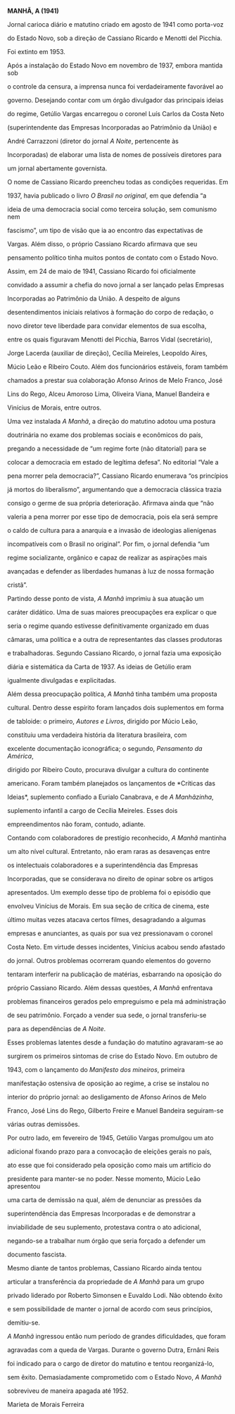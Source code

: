 **MANHÃ, A (1941)**



Jornal carioca diário e matutino criado em agosto de 1941 como porta-voz

do Estado Novo, sob a direção de Cassiano Ricardo e Menotti del Picchia.

Foi extinto em 1953.



Após a instalação do Estado Novo em novembro de 1937, embora mantida sob

o controle da censura, a imprensa nunca foi verdadeiramente favorável ao

governo. Desejando contar com um órgão divulgador das principais ideias

do regime, Getúlio Vargas encarregou o coronel Luís Carlos da Costa Neto

(superintendente das Empresas Incorporadas ao Patrimônio da União) e

André Carrazzoni (diretor do jornal *A Noite*, pertencente às

Incorporadas) de elaborar uma lista de nomes de possíveis diretores para

um jornal abertamente governista.



O nome de Cassiano Ricardo preencheu todas as condições requeridas. Em

1937, havia publicado o livro *O Brasil no original*, em que defendia “a

ideia de uma democracia social como terceira solução, sem comunismo nem

fascismo”, um tipo de visão que ia ao encontro das expectativas de

Vargas. Além disso, o próprio Cassiano Ricardo afirmava que seu

pensamento político tinha muitos pontos de contato com o Estado Novo.



Assim, em 24 de maio de 1941, Cassiano Ricardo foi oficialmente

convidado a assumir a chefia do novo jornal a ser lançado pelas Empresas

Incorporadas ao Patrimônio da União. A despeito de alguns

desentendimentos iniciais relativos à formação do corpo de redação, o

novo diretor teve liberdade para convidar elementos de sua escolha,

entre os quais figuravam Menotti del Picchia, Barros Vidal (secretário),

Jorge Lacerda (auxiliar de direção), Cecília Meireles, Leopoldo Aires,

Múcio Leão e Ribeiro Couto. Além dos funcionários estáveis, foram também

chamados a prestar sua colaboração Afonso Arinos de Melo Franco, José

Lins do Rego, Alceu Amoroso Lima, Oliveira Viana, Manuel Bandeira e

Vinícius de Morais, entre outros.



Uma vez instalada *A Manhã*, a direção do matutino adotou uma postura

doutrinária no exame dos problemas sociais e econômicos do país,

pregando a necessidade de “um regime forte (não ditatorial) para se

colocar a democracia em estado de legítima defesa”. No editorial “Vale a

pena morrer pela democracia?”, Cassiano Ricardo enumerava “os princípios

já mortos do liberalismo”, argumentando que a democracia clássica trazia

consigo o germe de sua própria deterioração. Afirmava ainda que “não

valeria a pena morrer por esse tipo de democracia, pois ela será sempre

o caldo de cultura para a anarquia e a invasão de ideologias alienígenas

incompatíveis com o Brasil no original”. Por fim, o jornal defendia “um

regime socializante, orgânico e capaz de realizar as aspirações mais

avançadas e defender as liberdades humanas à luz de nossa formação

cristã”.



Partindo desse ponto de vista, *A Manhã* imprimiu à sua atuação um

caráter didático. Uma de suas maiores preocupações era explicar o que

seria o regime quando estivesse definitivamente organizado em duas

câmaras, uma política e a outra de representantes das classes produtoras

e trabalhadoras. Segundo Cassiano Ricardo, o jornal fazia uma exposição

diária e sistemática da Carta de 1937. As ideias de Getúlio eram

igualmente divulgadas e explicitadas.



Além dessa preocupação política, *A Manhã* tinha também uma proposta

cultural. Dentro desse espírito foram lançados dois suplementos em forma

de tabloide: o primeiro, *Autores e Livros*, dirigido por Múcio Leão,

constituiu uma verdadeira história da literatura brasileira, com

excelente documentação iconográfica; o segundo, *Pensamento da América*,

dirigido por Ribeiro Couto, procurava divulgar a cultura do continente

americano. Foram também planejados os lançamentos de *Críticas das

Ideias*, suplemento confiado a Eurialo Canabrava, e de *A Manhãzinha*,

suplemento infantil a cargo de Cecília Meireles. Esses dois

empreendimentos não foram, contudo, adiante.



Contando com colaboradores de prestígio reconhecido, *A Manhã* mantinha

um alto nível cultural. Entretanto, não eram raras as desavenças entre

os intelectuais colaboradores e a superintendência das Empresas

Incorporadas, que se considerava no direito de opinar sobre os artigos

apresentados. Um exemplo desse tipo de problema foi o episódio que

envolveu Vinícius de Morais. Em sua seção de crítica de cinema, este

último muitas vezes atacava certos filmes, desagradando a algumas

empresas e anunciantes, as quais por sua vez pressionavam o coronel

Costa Neto. Em virtude desses incidentes, Vinícius acabou sendo afastado

do jornal. Outros problemas ocorreram quando elementos do governo

tentaram interferir na publicação de matérias, esbarrando na oposição do

próprio Cassiano Ricardo. Além dessas questões, *A Manhã* enfrentava

problemas financeiros gerados pelo empreguismo e pela má administração

de seu patrimônio. Forçado a vender sua sede, o jornal transferiu-se

para as dependências de *A Noite*.



Esses problemas latentes desde a fundação do matutino agravaram-se ao

surgirem os primeiros sintomas de crise do Estado Novo. Em outubro de

1943, com o lançamento do *Manifesto dos mineiros*, primeira

manifestação ostensiva de oposição ao regime, a crise se instalou no

interior do próprio jornal: ao desligamento de Afonso Arinos de Melo

Franco, José Lins do Rego, Gilberto Freire e Manuel Bandeira seguiram-se

várias outras demissões.



Por outro lado, em fevereiro de 1945, Getúlio Vargas promulgou um ato

adicional fixando prazo para a convocação de eleições gerais no país,

ato esse que foi considerado pela oposição como mais um artifício do

presidente para manter-se no poder. Nesse momento, Múcio Leão apresentou

uma carta de demissão na qual, além de denunciar as pressões da

superintendência das Empresas Incorporadas e de demonstrar a

inviabilidade de seu suplemento, protestava contra o ato adicional,

negando-se a trabalhar num órgão que seria forçado a defender um

documento fascista.



Mesmo diante de tantos problemas, Cassiano Ricardo ainda tentou

articular a transferência da propriedade de *A Manhã* para um grupo

privado liderado por Roberto Simonsen e Euvaldo Lodi. Não obtendo êxito

e sem possibilidade de manter o jornal de acordo com seus princípios,

demitiu-se.



*A Manhã* ingressou então num período de grandes dificuldades, que foram

agravadas com a queda de Vargas. Durante o governo Dutra, Ernâni Reis

foi indicado para o cargo de diretor do matutino e tentou reorganizá-lo,

sem êxito. Demasiadamente comprometido com o Estado Novo, *A Manhã*

sobreviveu de maneira apagada até 1952.



Marieta de Morais Ferreira



